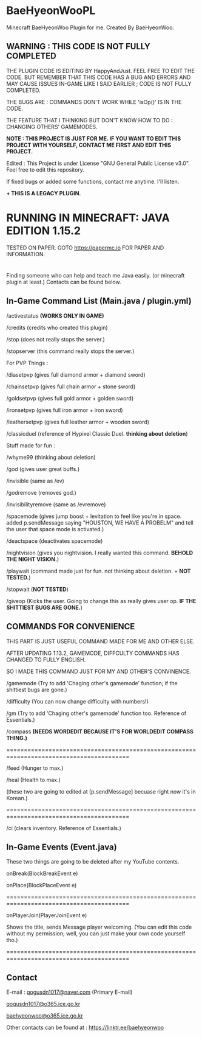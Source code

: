 # BaeHyeonWooPL
Minecraft BaeHyeonWoo Plugin for me. Created By BaeHyeonWoo.

## WARNING : THIS CODE IS NOT FULLY COMPLETED

THE PLUGIN CODE IS EDITING BY HappyAndJust. FEEL FREE TO EDIT THE CODE. BUT REMEMBER THAT THIS CODE HAS A BUG AND ERRORS AND MAY CAUSE ISSUES IN-GAME LIKE I SAID EARLIER ; CODE IS NOT FULLY COMPLETED.

THE BUGS ARE : COMMANDS DON'T WORK WHILE 'isOp()' IS IN THE CODE.

THE FEATURE THAT I THINKING BUT DON'T KNOW HOW TO DO : CHANGING OTHERS' GAMEMODES.

**NOTE : THIS PROJECT IS JUST FOR ME. IF YOU WANT TO EDIT THIS PROJECT WITH YOURSELF, CONTACT ME FIRST AND EDIT THIS PROJECT.**

Edited : This Project is under License "GNU General Public License v3.0". Feel free to edit this repository.

If fixed bugs or added some functions, contact me anytime. I'll listen.

**+ THIS IS A LEGACY PLUGIN.**

# RUNNING IN MINECRAFT: JAVA EDITION 1.15.2

TESTED ON PAPER. GOTO https://papermc.io FOR PAPER AND INFORMATION.

#

Finding someone who can help and teach me Java easily. (or minecraft plugin at least.) Contacts can be found below.

## In-Game Command List (Main.java / plugin.yml)
/activestatus **(WORKS ONLY IN GAME)**

/credits (credits who created this plugin)

/stop (does not really stops the server.)

/stopserver (this command really stops the server.)

For PVP Things :

/diasetpvp (gives full diamond armor + diamond sword)

/chainsetpvp (gives full chain armor + stone sword)

/goldsetpvp (gives full gold armor + golden sword)

/ironsetpvp (gives full iron armor + iron sword)

/leathersetpvp (gives full leather armor + wooden sword)

/classicduel (reference of Hypixel Classic Duel. **thinking about deletion**)

Stuff made for fun :

/whyme99 (thinking about deletion)

/god (gives user great buffs.)

/invisible (same as /ev)

/godremove (removes god.)

/invisibilityremove (same as /evremove)

/spacemode (gives jump boost + levitation to feel like you're in space. added p.sendMessage saying "HOUSTON, WE HAVE A PROBELM" and tell the user that space mode is activated.)

/deactspace (deactivates spacemode)

/nightvision (gives you nightvision. I really wanted this command. **BEHOLD THE NIGHT VISION.**)

/playwait (command made just for fun. not thinking about deletion. + **NOT TESTED.**)

/stopwait (**NOT TESTED**)

/giveop (Kicks the user. Going to change this as really gives user op. **IF THE SHITTIEST BUGS ARE GONE.**)


## COMMANDS FOR CONVENIENCE
THIS PART IS JUST USEFUL COMMAND MADE FOR ME AND OTHER ELSE.

AFTER UPDATING 1.13.2, GAMEMODE, DIFFCULTY COMMANDS HAS CHANGED TO FULLY ENGLISH.

SO I MADE THIS COMMAND JUST FOR MY AND OTHER'S CONVINENCE.


/gamemode (Try to add 'Chaging other's gamemode' function; if the shittiest bugs are gone.)

/difficulty (You can now change difficulty with numbers!)

/gm (Try to add 'Chaging other's gamemode' function too. Reference of Essentials.)

/compass **(NEEDS WORDEDIT BECAUSE IT'S FOR WORLDEDIT COMPASS THING.)**

=========================================================================================

/feed (Hunger to max.)

/heal (Health to max.)

(these two are going to edited at [p.sendMessage] becuase right now it's in Korean.)

=========================================================================================

/ci (clears inventory. Reference of Essentials.)

## In-Game Events (Event.java)

These two things are going to be deleted after my YouTube contents.

onBreak(BlockBreakEvent e)

onPlace(BlockPlaceEvent e)

=========================================================================================

onPlayerJoin(PlayerJoinEvent e)

Shows the title, sends Message player welcoming. (You can edit this code without my permission; well, you can just make your own code yourself tho.)

=========================================================================================

## Contact

E-mail : qogusdn1017@naver.com (Primary E-mail)

qogusdn1017@o365.ice.go.kr

baehyeonwoo@o365.ice.go.kr

Other contacts can be found at : https://linktr.ee/baehyeonwoo

